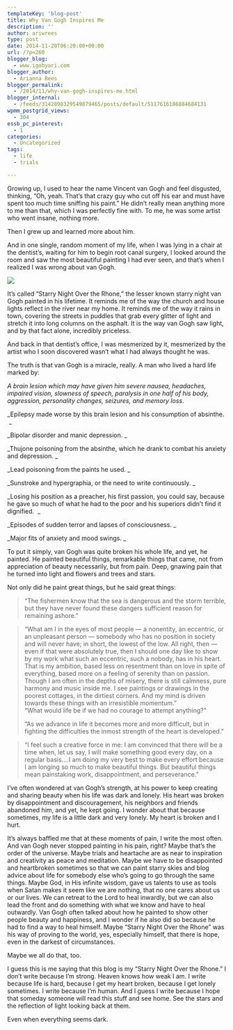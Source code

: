 ```yaml
---
templateKey: 'blog-post'
title: Why Van Gogh Inspires Me
description: ''
author: ariwrees
type: post
date: 2014-11-20T06:20:00+00:00
url: /?p=260
blogger_blog:
  - www.igobyari.com
blogger_author:
  - Arianna Rees
blogger_permalink:
  - /2014/11/why-van-gogh-inspires-me.html
blogger_internal:
  - /feeds/3142898329549879465/posts/default/5117616186884684131
wpmm_postgrid_views:
  - 304
essb_pc_pinterest:
  - 1
categories:
  - Uncategorized
tags:
  - life
  - trials

---
```

Growing up, I used to hear the name Vincent van Gogh and feel disgusted, thinking, “Oh, yeah. That’s that crazy guy who cut off his ear and must have spent too much time sniffing his paint.” He didn’t really mean anything more to me than that, which I was perfectly fine with. To me, he was some artist who went insane, nothing more.   

Then I grew up and learned more about him. 

And in one single, random moment of my life, when I was lying in a chair at the dentist’s, waiting for him to begin root canal surgery, I looked around the room and saw the most beautiful painting I had ever seen, and that’s when I realized I was wrong about van Gogh. 

![](https://www.igobyari.com/wp-content/uploads/2014/11/1280px-Starry_Night_Over_the_Rhone.jpg)

It’s called “Starry Night Over the Rhone,” the lesser known starry night van Gogh painted in his lifetime. It reminds me of the way the church and house lights reflect in the river near my home. It reminds me of the way it rains in town, covering the streets in puddles that grab every glitter of light and stretch it into long columns on the asphalt. It is the way van Gogh saw light, and by that fact alone, incredibly priceless. 

And back in that dentist’s office, I was mesmerized by it, mesmerized by the artist who I soon discovered wasn’t what I had always thought he was. 

The truth is that van Gogh is a miracle, really. A man who lived a hard life marked by:

_A brain lesion which may have given him severe nausea, headaches, impaired vision, slowness of speech, paralysis in one half of his body, aggression, personality changes, seizures, and memory loss_. 

_Epilepsy made worse by this brain lesion and his consumption of absinthe.  _

_Bipolar disorder and manic depression. _

_Thujone poisoning from the absinthe, which he drank to combat his anxiety and depression. _

_Lead poisoning from the paints he used. _

_Sunstroke and hypergraphia, or the need to write continuously. _

_Losing his position as a preacher, his first passion, you could say, because he gave so much of what he had to the poor and his superiors didn’t find it dignified.  _

_Episodes of sudden terror and lapses of consciousness. _

_Major fits of anxiety and mood swings. _

To put it simply, van Gogh was quite broken his whole life, and yet, he painted. He painted beautiful things, remarkable things that came, not from appreciation of beauty necessarily, but from pain. Deep, gnawing pain that he turned into light and flowers and trees and stars. 

Not only did he paint great things, but he said great things:

> “The fishermen know that the sea is dangerous and the storm terrible, but they have never found these dangers sufficient reason for remaining ashore.”  

> “What am I in the eyes of most people — a nonentity, an eccentric, or an unpleasant person — somebody who has no position in society and will never have; in short, the lowest of the low. All right, then — even if that were absolutely true, then I should one day like to show by my work what such an eccentric, such a nobody, has in his heart. That is my ambition, based less on resentment than on love in spite of everything, based more on a feeling of serenity than on passion. Though I am often in the depths of misery, there is still calmness, pure harmony and music inside me. I see paintings or drawings in the poorest cottages, in the dirtiest corners. And my mind is driven towards these things with an irresistible momentum.”   
> “What would life be if we had no courage to attempt anything?”
> 
> “As we advance in life it becomes more and more difficult, but in fighting the difficulties the inmost strength of the heart is developed.” 

> “I feel such a creative force in me: I am convinced that there will be a time when, let us say, I will make something good every day, on a regular basis….I am doing my very best to make every effort because I am longing so much to make beautiful things. But beautiful things mean painstaking work, disappointment, and perseverance.”

I’ve often wondered at van Gogh’s strength, at his power to keep creating and sharing beauty when his life was dark and lonely. His heart was broken by disappointment and discouragement, his neighbors and friends abandoned him, and yet, he kept going. I wonder about that because sometimes, my life is a little dark and very lonely. My heart is broken and I hurt.

It’s always baffled me that at these moments of pain, I write the most often. And van Gogh never stopped painting in his pain, right? Maybe that’s the order of the universe. Maybe trials and heartache are as near to inspiration and creativity as peace and meditation. Maybe we have to be disappointed and heartbroken sometimes so that we can paint starry skies and blog advice about life for somebody else who’s going to go through the same things. Maybe God, in His infinite wisdom, gave us talents to use as tools when Satan makes it seem like we are nothing, that no one cares about us or our lives. We can retreat to the Lord to heal inwardly, but we can also lead the front and do something with what we know and have to heal outwardly. Van Gogh often talked about how he painted to show other people beauty and happiness, and I wonder if he also did so because he had to find a way to heal himself. Maybe “Starry Night Over the Rhone” was his way of proving to the world, yes, especially himself, that there is hope, even in the darkest of circumstances.

Maybe we all do that, too.

I guess this is me saying that this blog is my “Starry Night Over the Rhone.” I don’t write because I’m strong. Heaven knows how weak I am. I write because life is hard, because I get my heart broken, because I get lonely sometimes. I write because I’m human. And I guess I write because I hope that someday someone will read this stuff and see home. See the stars and the reflection of light looking back at them.

Even when everything seems dark.